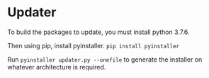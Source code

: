# Updater

To build the packages to update, you must install python 3.7.6.

Then using pip, install pyinstaller. `pip install pyinstaller`

Run `pyinstaller updater.py --onefile` to generate the installer on whatever architecture is required. 
